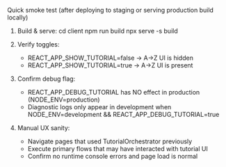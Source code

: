 Quick smoke test (after deploying to staging or serving production build locally)

1) Build & serve:
   cd client
   npm run build
   npx serve -s build

2) Verify toggles:
   - REACT_APP_SHOW_TUTORIAL=false  -> A→Z UI is hidden
   - REACT_APP_SHOW_TUTORIAL=true   -> A→Z UI is present

3) Confirm debug flag:
   - REACT_APP_DEBUG_TUTORIAL has NO effect in production (NODE_ENV=production)
   - Diagnostic logs only appear in development when NODE_ENV=development && REACT_APP_DEBUG_TUTORIAL=true

4) Manual UX sanity:
   - Navigate pages that used TutorialOrchestrator previously
   - Execute primary flows that may have interacted with tutorial UI
   - Confirm no runtime console errors and page load is normal